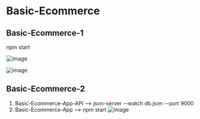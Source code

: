 # Basic-Ecommerce


## Basic-Ecommerce-1
npm start

![image](https://github.com/Mohammad-Abohasan/Basic-Ecommerce/assets/74917940/a0fc7dbf-4e5b-40d8-94c3-a4eb95933351)

![image](https://github.com/Mohammad-Abohasan/Basic-Ecommerce/assets/74917940/d3144c7a-39ef-4dfa-93ca-f37cf53e5596)

##
##

## Basic-Ecommerce-2
1) Basic-Ecommerce-App-API --> json-server --watch db.json --port 9000
2) Basic-Ecommerce-App     --> npm start
![image](https://github.com/Mohammad-Abohasan/Basic-Ecommerce/assets/74917940/d5a29a2f-2cbe-4ee8-9795-97714a2883c6)
